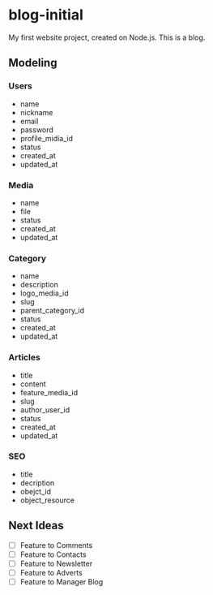 # blog-initial

My first website project, created on Node.js. This is a blog.

## Modeling

### Users
- name
- nickname
- email
- password
- profile_midia_id
- status
- created_at
- updated_at

### Media
- name
- file
- status
- created_at
- updated_at

### Category
- name
- description
- logo_media_id
- slug
- parent_category_id
- status
- created_at
- updated_at

### Articles
- title
- content
- feature_media_id
- slug
- author_user_id
- status
- created_at
- updated_at

### SEO
- title
- decription
- obejct_id
- object_resource

## Next Ideas

- [ ] Feature to Comments
- [ ] Feature to Contacts
- [ ] Feature to Newsletter
- [ ] Feature to Adverts
- [ ] Feature to Manager Blog